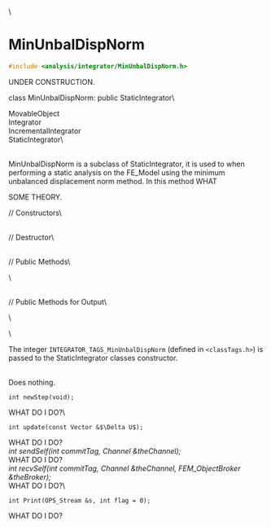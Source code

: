 \
# MinUnbalDispNorm 

```cpp
#include <analysis/integrator/MinUnbalDispNorm.h>
```
UNDER CONSTRUCTION.

class MinUnbalDispNorm: public StaticIntegrator\

MovableObject\
Integrator\
IncrementalIntegrator\
StaticIntegrator\

\
MinUnbalDispNorm is a subclass of StaticIntegrator, it is used to when
performing a static analysis on the FE_Model using the minimum
unbalanced displacement norm method. In this method WHAT

SOME THEORY.

// Constructors\

\
// Destructor\

\
// Public Methods\

\

\
// Public Methods for Output\

\

\

The integer `INTEGRATOR_TAGS_MinUnbalDispNorm` (defined in
 `<classTags.h>`) is passed to the StaticIntegrator classes
constructor.


\
Does nothing.


```{.cpp}
int newStep(void);
```

WHAT DO I DO?\

```{.cpp}
int update(const Vector &$\Delta U$);
```

WHAT DO I DO?\
*int sendSelf(int commitTag, Channel &theChannel);* \
WHAT DO I DO?\
*int recvSelf(int commitTag, Channel &theChannel, FEM_ObjectBroker
&theBroker);* \
WHAT DO I DO?\

```{.cpp}
int Print(OPS_Stream &s, int flag = 0);
```

WHAT DO I DO?
